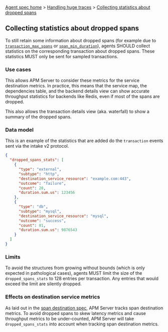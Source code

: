 [Agent spec home](README.md) > [Handling huge traces](tracing-spans-handling-huge-traces.md) > [Collecting statistics about dropped spans](tracing-spans-dropped-stats.md)

## Collecting statistics about dropped spans

To still retain some information about dropped spans (for example due to [`transaction_max_spans`](tracing-spans-limit.md) or [`span_min_duration`](tracing-spans-drop-fast.md)),
agents SHOULD collect statistics on the corresponding transaction about dropped spans.
These statistics MUST only be sent for sampled transactions.

### Use cases

This allows APM Server to consider these metrics for the service destination metrics.
In practice,
this means that the service map, the dependencies table,
and the backend details view can show accurate throughput statistics for backends like Redis,
even if most of the spans are dropped.

This also allows the transaction details view (aka. waterfall) to show a summary of the dropped spans.

### Data model

This is an example of the statistics that are added do the `transaction` events sent via the intake v2 protocol.

```json
{
  "dropped_spans_stats": [
    {
      "type": "external",
      "subtype": "http",
      "destination_service_resource": "example.com:443",
      "outcome": "failure",
      "count": 28,
      "duration.sum.us": 123456
    },
    {
      "type": "db",
      "subtype": "mysql",
      "destination_service_resource": "mysql",
      "outcome": "success",
      "count": 81,
      "duration.sum.us": 9876543
    }
  ]
}
```

### Limits

To avoid the structures from growing without bounds (which is only expected in pathological cases),
agents MUST limit the size of the `dropped_spans_stats` to 128 entries per transaction.
Any entries that would exceed the limit are silently dropped.

### Effects on destination service metrics

As laid out in the [span destination spec](tracing-spans-destination.md#contextdestinationserviceresource),
APM Server tracks span destination metrics.
To avoid dropped spans to skew latency metrics and cause throughput metrics to be under-counted,
APM Server will take `dropped_spans_stats` into account when tracking span destination metrics.
